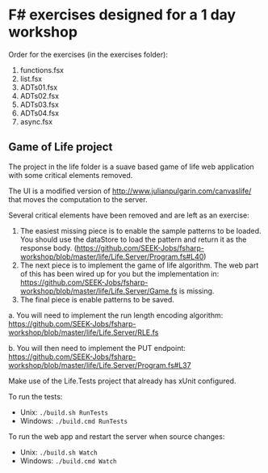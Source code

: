 # F# exercises designed for a 1 day workshop
Order for the exercises (in the exercises folder):

1. functions.fsx
2. list.fsx
3. ADTs01.fsx
4. ADTs02.fsx
5. ADTs03.fsx
6. ADTs04.fsx
7. async.fsx

## Game of Life project
The project in the life folder is a suave based game of life web application with some critical elements removed.

The UI is a modified version of http://www.julianpulgarin.com/canvaslife/ that moves the computation to the server.

Several critical elements have been removed and are left as an exercise:

1. The easiest missing piece is to enable the sample patterns to be loaded. You should use the dataStore to load the pattern and return it as the response body. (https://github.com/SEEK-Jobs/fsharp-workshop/blob/master/life/Life.Server/Program.fs#L40)
2. The next piece is to implement the game of life algorithm. The web part of this has been wired up for you but the implementation in: https://github.com/SEEK-Jobs/fsharp-workshop/blob/master/life/Life.Server/Game.fs is missing.
3. The final piece is enable patterns to be saved. 

  a.  You will need to implement the run length encoding algorithm: https://github.com/SEEK-Jobs/fsharp-workshop/blob/master/life/Life.Server/RLE.fs
  
  b. You will then need to implement the PUT endpoint: https://github.com/SEEK-Jobs/fsharp-workshop/blob/master/life/Life.Server/Program.fs#L37
  
Make use of the Life.Tests project that already has xUnit configured.

To run the tests:
* Unix: `./build.sh RunTests`
* Windows: `./build.cmd RunTests`

To run the web app and restart the server when source changes:
* Unix: `./build.sh Watch`
* Windows: `./build.cmd Watch`
